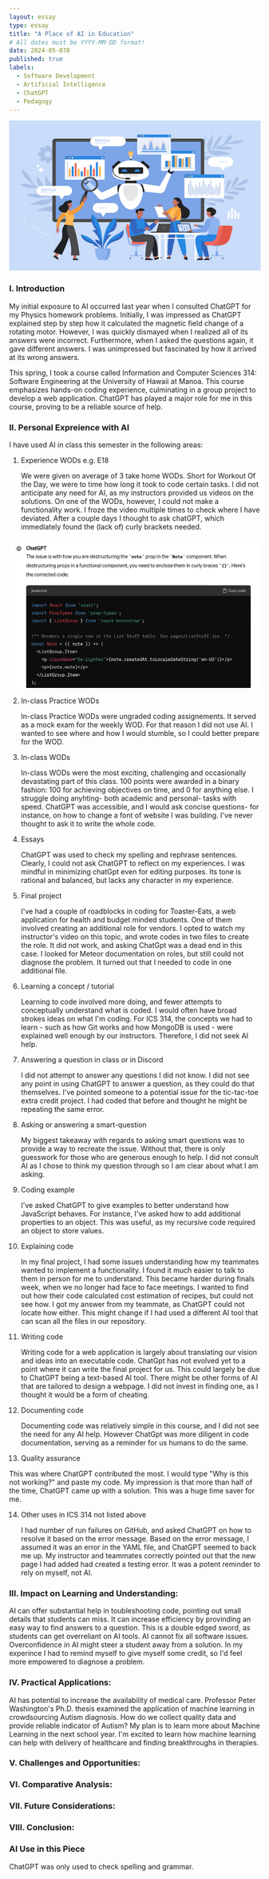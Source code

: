```yaml
---
layout: essay
type: essay
title: "A Place of AI in Education"
# All dates must be YYYY-MM-DD format!
date: 2024-05-078
published: true
labels:
  - Software Development
  - Artificial Intelligence
  - ChatGPT
  - Pedagogy
---
```

<img width="700px" height ="300px" class="rounded float-start pe-4" src="AITeacher.jpeg">





### I. Introduction 
 
My initial exposure to AI occurred last year when I consulted ChatGPT for my Physics homework problems. Initially, I was impressed as ChatGPT explained step by step how it calculated the magnetic field change of a rotating motor. However, I was quickly dismayed when I realized all of its answers were incorrect. Furthermore, when I asked the questions again, it gave different answers. I was unimpressed but fascinated by how it arrived at its wrong answers.

This spring, I took a course called Information and Computer Sciences 314: Software Engineering at the University of Hawaii at Manoa. This course emphasizes hands-on coding experience, culminating in a group project to develop a web application. ChatGPT has played a major role for me in this course, proving to be a reliable source of help.

### II. Personal Expreience with AI 
I have used AI in class this semester in the following areas:

1. Experience WODs e.g. E18
   
   We were given on average of 3 take home WODs. Short for Workout Of the Day, we were to time how long it took to code certain tasks. I did not anticipate any need for AI, as my instructors provided us videos on the solutions. On one of the WODs, however, I could not make a functionality work. I froze the video multiple times to check where I have deviated. After a couple days I thought to ask chatGPT, which immediately found the (lack of) curly brackets needed. 

<img width="700px" height ="300px" class="rounded float-start pe-4" src="ChatGptHelp1.jpg">

2. In-class Practice WODs
   
    In-class Practice WODs were ungraded coding assignements. It served as a mock exam for the weekly WOD. For that reason I did not use AI. I wanted to see where and how I would stumble, so I could better prepare for the WOD.
   
3. In-class WODs
   
    In-class WODs were the most exciting, challenging and occasionally devastating part of this class. 100 points were awarded in a binary fashion: 100 for achieving objectives on time, and 0 for anything else. I struggle doing anyhting- both academic and personal- tasks with speed. ChatGPT was accessible, and I would ask concise questions- for instance, on how to change a font of website I was building. I've never thought to ask it to write the whole code. 

4. Essays
     
    ChatGPT was used to check my spelling and rephrase sentences. Clearly, I could not ask ChatGPT to reflect on my experiences. I was mindful in minimizing chatGpt even for editing purposes. Its tone is rational and balanced, but lacks any character in my experience.

5. Final project
   
     I've had a couple of roadblocks in coding for Toaster-Eats, a web application for health and budget minded students. One of them involved creating an additional role for vendors. I opted to watch my instructor's video on  this topic, and wrote codes in two files to create the role. It did not work, and asking ChatGpt was a dead end in this case. I looked for Meteor documentation on  roles, but still could not diagnose the problem. It turned out that I needed to code in one additional file.
   
6. Learning a concept / tutorial
   
      Learning to code involved more doing, and fewer attempts to conceptually understand what is coded. I would often have broad strokes ideas on what I'm coding. For ICS 314, the concepts we had to learn - such as how Git works and how MongoDB is used - were explained well enough by our instructors. Therefore, I did not seek AI help.
   
7. Answering a question in class or in Discord
   
      I did not attempt to answer any questions I did not know. I did not see any point in using ChatGPT to answer a question, as they could do that themselves. I've pointed someone to a potential issue for the tic-tac-toe extra credit project. I had coded that before and thought he might be repeating the same error.
   
8. Asking or answering a smart-question
   
      My biggest takeaway with regards to asking smart questions was to provide a way to recreate the issue. Without that, there is only guesswork for those who are generous enough to help. I did not consult AI as I chose to think my question through so I am clear about what I am asking.
   
9. Coding example
    
      I've asked ChatGPT to give examples to better understand how JavaScript behaves. For instance, I've asked how to add additional properties to an object. This was useful, as my recursive code required an object to store values.
   
10. Explaining code
    
      In my final project, I had some issues understanding how my teammates wanted to implement a functionality. I found it much easier to talk to them in person for me to understand. This became harder during finals week, when we no longer had face to face meetings. I wanted to find out how their code calculated cost estimation of recipes, but could not see how. I got my answer from my teammate, as ChatGPT could not locate how either. This might change if I had used a different AI tool that can scan all the files in our repository.
    
11. Writing code
    
      Writing code for a web application is largely about translating our vision and ideas into an executable code. ChatGpt has not evolved yet to a point where it can write the final project for us. This could largely be due to ChatGPT being a text-based AI tool. There might be other forms of AI that are tailored to design a webpage. I did not invest in finding one, as I thought it would be a form of cheating.
    
12. Documenting code
    
      Documenting code was relatively simple in this course, and I did not see the need for any AI help. However ChatGpt was more diligent in code documentation, serving as a reminder for us humans to do the same.
    
13. Quality assurance
    
   This was where ChatGPT contributed the most. I would type "Why is this not working?" and paste my code. My impression is that more than half of the time, ChatGPT came up with a solution. This was a huge time saver for me.

14. Other uses in ICS 314 not listed above

    I had number of run failures on GitHub, and asked ChatGPT on how to resolve it based on the error message. Based on the error message, I assumed it was an error in the YAML file, and ChatGPT seemed to back me up. My instructor and teammates correctly pointed out that the new page I had added had created a testing error. It was a potent reminder to rely on myself, not AI. 
      

### III. Impact on Learning and Understanding:

  AI can offer substantial help in toubleshooting code, pointing out small details that students can miss. It can increase efficiency by provinding an easy way to find answers to a question. This is a double edged sword, as students can get overreliant on AI tools. AI cannot fix all software issues. Overconfidence in AI might steer a student away from a solution. In my experince I had to remind myself to give myself some credit, so I'd feel more empowered to diagnose a problem. 

### IV. Practical Applications:

  AI has potential to increase the availability of medical care. Professor Peter Washington's Ph.D. thesis examined the application of machine learning in crowdsourcing Autism diagnosis. How do we collect quality data and provide reliable indicator of Autism?  My plan is to learn more about Machine Learning in the next school year. I'm excited to learn how machine learning can help with delivery of healthcare and finding breakthroughs in therapies. 
  
### V. Challenges and Opportunities:


### VI. Comparative Analysis:


### VII. Future Considerations:


### VIII. Conclusion:


### AI Use in this Piece

ChatGPT was only used to check spelling and grammar. 
